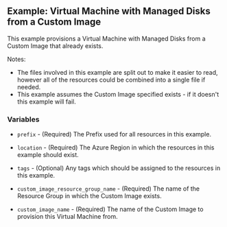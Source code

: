 ## Example: Virtual Machine with Managed Disks from a Custom Image

This example provisions a Virtual Machine with Managed Disks from a Custom Image that already exists.

Notes:

- The files involved in this example are split out to make it easier to read, however all of the resources could be combined into a single file if needed.
- This example assumes the Custom Image specified exists - if it doesn't this example will fail.

### Variables

* `prefix` - (Required) The Prefix used for all resources in this example.
* `location` - (Required) The Azure Region in which the resources in this example should exist.
* `tags` - (Optional) Any tags which should be assigned to the resources in this example.

* `custom_image_resource_group_name` - (Required) The name of the Resource Group in which the Custom Image exists.
* `custom_image_name` - (Required) The name of the Custom Image to provision this Virtual Machine from.
